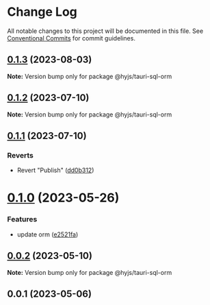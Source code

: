# Change Log

All notable changes to this project will be documented in this file.
See [Conventional Commits](https://conventionalcommits.org) for commit guidelines.

## [0.1.3](https://github.com/heiyehk/hyjs/compare/@hyjs/tauri-sql-orm@0.1.2...@hyjs/tauri-sql-orm@0.1.3) (2023-08-03)

**Note:** Version bump only for package @hyjs/tauri-sql-orm

## [0.1.2](https://github.com/heiyehk/hyjs/compare/@hyjs/tauri-sql-orm@0.1.1...@hyjs/tauri-sql-orm@0.1.2) (2023-07-10)

**Note:** Version bump only for package @hyjs/tauri-sql-orm

## [0.1.1](https://github.com/heiyehk/hyjs/compare/@hyjs/tauri-sql-orm@0.1.1...@hyjs/tauri-sql-orm@0.1.1) (2023-07-10)

### Reverts

- Revert "Publish" ([dd0b312](https://github.com/heiyehk/hyjs/commit/dd0b31240503a210f623b3bd4e9f7a6802686418))

# [0.1.0](https://github.com/heiyehk/hyjs/compare/@hyjs/tauri-sql-orm@0.0.3...@hyjs/tauri-sql-orm@0.1.0) (2023-05-26)

### Features

- update orm ([e2521fa](https://github.com/heiyehk/hyjs/commit/e2521fae6a13a518468c1d458b93163a78ec38f3))

## [0.0.2](https://github.com/heiyehk/hyjs/compare/@hyjs/tauri-sql-orm@0.0.1...@hyjs/tauri-sql-orm@0.0.2) (2023-05-10)

**Note:** Version bump only for package @hyjs/tauri-sql-orm

## 0.0.1 (2023-05-06)

